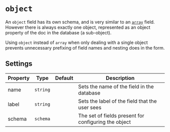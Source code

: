 # `object`

An `object` field has its own schema, and is very similar to an [`array`](array.md) field. However there is always exactly one object, represented as an object property of the doc in the database \(a sub-object\).

Using `object` instead of `array` when only dealing with a single object prevents unnecessary prefixing of field names and nesting does in the form.

## Settings

|  Property | Type   | Default | Description | 
|---|---|---|---|
| name | `string` | | Sets the name of the field in the database |
| label | `string` | | Sets the label of the field that the user sees |
| schema | `schema` | | The set of fields present for configuring the object | 
